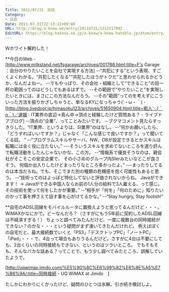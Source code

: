 ```yaml
---
Title: 2011/07/31　日誌
Category:
- 日誌
Date: 2011-07-31T22:13:12+09:00
URL: http://blog.a-know.me/entry/20110731/1312117992
EditURL: https://blog.hatena.ne.jp/a-know/a-know.hateblo.jp/atom/entry/12921228815727979524
---
```




Ｗホワイト解約した！



**今日のWeb
-[http://www.milkstand.net/fsgarage/archives/001768.html:title=F's Garage ：自分のやりたいことを会社で実現する方法]
--“共犯にする”という表現、すごくよくわかる。“共犯したくなる”“共犯したほうがトクだ”と思わせられるかどうか、なんだよねー。
--でもやっぱり、その会社・組織として“できること”の目一杯の範囲ってのはどうしてもあるはずで。
--その範囲で“やりたいこと”を実現したいときには、まさにこの方法なんだろう。
--その“範囲”ってのを考えずにこういった方法を振りかざしちゃうと、単なるKYになっちゃう(´・ω・｀)
-[http://blog.livedoor.jp/himasoku123/archives/51650904.html:title=暇人＼(＾o＾)／速報 : IT業界の底辺→真ん中→頂点と経験したけど質問ある？ - ライブドアブログ]
--頂点の“企業”、ってことみたいです。
--ブクマコメント見たらすっきりした。“IT業界、というよりは、SI業界”のはなし。
--“何かお願いしたら、「どうすればいいですか？」じゃなく「こんな感じで良いですか？」って聞いてくる奴。 ”
--“プログラムスキルやサーバ、NW、DBが設定できるとかスキルは転職には全く役に立たない。”
---そういうスキルを求めてないところを選り好んで転職活動をしたんじゃないかな、この方。
--“情報系で優良そうなのは、親会社がそこそこの安定企業で、 その小さめのグループ内SIerみたいなとこが良さそう。 何個か出入りしたけどまったりなところ多かったよ。”
---まったりしてるのは本当だろね。でも、そこでまた別の種類の危機感を抱く可能性もあると思う。
--“技術ってのはよっぽど特化してないと評価されないからね。 Javaができます！ → Javaができる中国人ならお前の1人分の給料で3人雇える、って感じ。 その技術を使って何をしたかが重要。”
--“相手が「何を」「何のために」知りたいのかって事を押さえて話す事を心がけてるかな。”
--“Stay hungry, Stay foolish!”



**自宅のADSL回線をモバイルルータに置換えようと思ってるんだけど・・・。
WiMAXかなにかで。どーなんだろ？（さすがにもう5年前に契約したADSL回線は不経済すぎる！）
ちょっと調べてみたんだけど、一度に複数台の同時接続ができない？のかな・・・という疑問がまず湧いてきたんだけれど。
例えばぼくの自宅だと、最大接続数でいくと「PS3」「デスクトップPC」「ノートPC」「iPad」・・・で、4台って場合もありうるんだけど。さすがに4台は不要にしても、2台くらいの同時接続もできない、というのはツラいところ。
でもそもそも、そんなバカな話ある？ってことで、もう少し調べてみたところ、誤解していたようで。


[http://uqwimax.jimdo.com/%E5%90%8C%E6%99%82%E6%8E%A5%E7%B6%9A/:title=同時接続 - UQ WiMAX at Jimdo　]


たしかにわかりにくかったけど、疑問のひとつは氷解。引き続き検討しよ。
